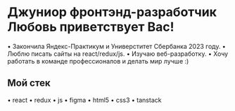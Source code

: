 <h1>Джуниор фронтэнд-разработчик Любовь приветствует Вас!</h1>
<p>
 • Закончила Яндекс-Практикум и Универститет Сбербанка 2023 году.
 • Люблю писать сайты на react/redux/js.
 • Изучаю веб-разработку.
 • Хочу работать в команде профессионалов и делать мир лучше :)
</p>


<h2>Мой стек</h2>
<p>
  • react
  • redux
  • js
  • figma
  • html5
  • css3
  • tanstack
</p>
